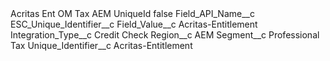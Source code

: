 <?xml version="1.0" encoding="UTF-8"?>
<CustomMetadata xmlns="http://soap.sforce.com/2006/04/metadata" xmlns:xsi="http://www.w3.org/2001/XMLSchema-instance" xmlns:xsd="http://www.w3.org/2001/XMLSchema">
    <label>Acritas Ent OM Tax AEM UniqueId</label>
    <protected>false</protected>
    <values>
        <field>Field_API_Name__c</field>
        <value xsi:type="xsd:string">ESC_Unique_Identifier__c</value>
    </values>
    <values>
        <field>Field_Value__c</field>
        <value xsi:type="xsd:string">Acritas-Entitlement</value>
    </values>
    <values>
        <field>Integration_Type__c</field>
        <value xsi:type="xsd:string">Credit Check</value>
    </values>
    <values>
        <field>Region__c</field>
        <value xsi:type="xsd:string">AEM</value>
    </values>
    <values>
        <field>Segment__c</field>
        <value xsi:type="xsd:string">Professional Tax</value>
    </values>
    <values>
        <field>Unique_Identifier__c</field>
        <value xsi:type="xsd:string">Acritas-Entitlement</value>
    </values>
</CustomMetadata>
